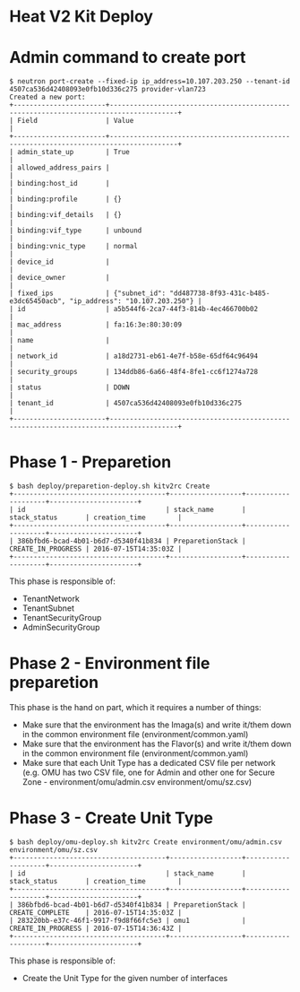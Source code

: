 # Heat V2 Kit Deploy

# Admin command to create port
```
$ neutron port-create --fixed-ip ip_address=10.107.203.250 --tenant-id 4507ca536d42408093e0fb10d336c275 provider-vlan723
Created a new port:
+-----------------------+---------------------------------------------------------------------------------------+
| Field                 | Value                                                                                 |
+-----------------------+---------------------------------------------------------------------------------------+
| admin_state_up        | True                                                                                  |
| allowed_address_pairs |                                                                                       |
| binding:host_id       |                                                                                       |
| binding:profile       | {}                                                                                    |
| binding:vif_details   | {}                                                                                    |
| binding:vif_type      | unbound                                                                               |
| binding:vnic_type     | normal                                                                                |
| device_id             |                                                                                       |
| device_owner          |                                                                                       |
| fixed_ips             | {"subnet_id": "dd487738-8f93-431c-b485-e3dc65450acb", "ip_address": "10.107.203.250"} |
| id                    | a5b544f6-2ca7-44f3-814b-4ec466700b02                                                  |
| mac_address           | fa:16:3e:80:30:09                                                                     |
| name                  |                                                                                       |
| network_id            | a18d2731-eb61-4e7f-b58e-65df64c96494                                                  |
| security_groups       | 134ddb86-6a66-48f4-8fe1-cc6f1274a728                                                  |
| status                | DOWN                                                                                  |
| tenant_id             | 4507ca536d42408093e0fb10d336c275                                                      |
+-----------------------+---------------------------------------------------------------------------------------+
```

# Phase 1 - Preparetion
```
$ bash deploy/preparetion-deploy.sh kitv2rc Create
+--------------------------------------+------------------+--------------------+----------------------+
| id                                   | stack_name       | stack_status       | creation_time        |
+--------------------------------------+------------------+--------------------+----------------------+
| 386bfbd6-bcad-4b01-b6d7-d5340f41b834 | PreparetionStack | CREATE_IN_PROGRESS | 2016-07-15T14:35:03Z |
+--------------------------------------+------------------+--------------------+----------------------+
```
This phase is responsible of:
- TenantNetwork
- TenantSubnet
- TenantSecurityGroup
- AdminSecurityGroup

# Phase 2 - Environment file preparetion
This phase is the hand on part, which it requires a number of things:
- Make sure that the environment has the Imaga(s) and write it/them down in the common environment file (environment/common.yaml)
- Make sure that the environment has the Flavor(s) and write it/them down in the common environment file (environment/common.yaml)
- Make sure that each Unit Type has a dedicated CSV file per network (e.g. OMU has two CSV file, one for Admin and other one for Secure Zone - environment/omu/admin.csv environment/omu/sz.csv)

# Phase 3 - Create Unit Type
```
$ bash deploy/omu-deploy.sh kitv2rc Create environment/omu/admin.csv environment/omu/sz.csv
+--------------------------------------+------------------+--------------------+----------------------+
| id                                   | stack_name       | stack_status       | creation_time        |
+--------------------------------------+------------------+--------------------+----------------------+
| 386bfbd6-bcad-4b01-b6d7-d5340f41b834 | PreparetionStack | CREATE_COMPLETE    | 2016-07-15T14:35:03Z |
| 283220bb-e37c-46f1-9917-f9d8f66fc5e3 | omu1             | CREATE_IN_PROGRESS | 2016-07-15T14:36:43Z |
+--------------------------------------+------------------+--------------------+----------------------+
```
This phase is responsible of:
- Create the Unit Type for the given number of interfaces
